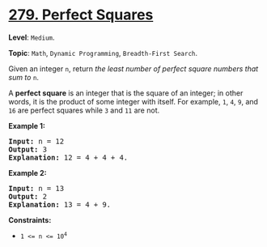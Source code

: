 # [279. Perfect Squares](https://leetcode.com/problems/perfect-squares/)

**Level**: `Medium`.

**Topic**: `Math`, `Dynamic Programming`, `Breadth-First Search`.

Given an integer <code>n</code>, return <em>the least number of perfect square numbers that sum to</em> <code>n</code>.

A <strong>perfect square</strong> is an integer that is the square of an integer; in other words, it is the product of some integer with itself. For example, <code>1</code>, <code>4</code>, <code>9</code>, and <code>16</code> are perfect squares while <code>3</code> and <code>11</code> are not.

<strong>Example 1:</strong>

<pre><strong>Input:</strong> n = 12
<strong>Output:</strong> 3
<strong>Explanation:</strong> 12 = 4 + 4 + 4.
</pre>

<strong>Example 2:</strong>

<pre><strong>Input:</strong> n = 13
<strong>Output:</strong> 2
<strong>Explanation:</strong> 13 = 4 + 9.
</pre>

<strong>Constraints:</strong>

<ul>
 <li><code>1 &lt;= n &lt;= 10<sup>4</sup></code></li>
</ul>
